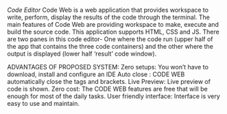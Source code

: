 _*Code Editor*_
Code Web is a web application that provides workspace to write, perform, display the results of the code through the terminal.
The main features of Code Web are providing workspace to make, execute and build the source code. This application supports HTML, CSS and JS.
There are two panes in this code editor- One where the code run (upper half of the app that contains the three code containers) and the other where the output is displayed (lower half ‘result’ code window).


ADVANTAGES OF PROPOSED SYSTEM:
Zero setups: You won’t have to download, install and configure an IDE
Auto close : CODE WEB automatically close the tags and brackets.
Live Preview: Live preview of code is shown.
Zero cost: The CODE WEB features are free that will be enough for most of the daily tasks.
User friendly interface: Interface is very easy to use and maintain.
